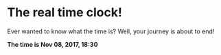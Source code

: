 # The real time clock!

Ever wanted to know what the time is? Well, your journey is about to end!

**The time is Nov 08, 2017, 18:30**